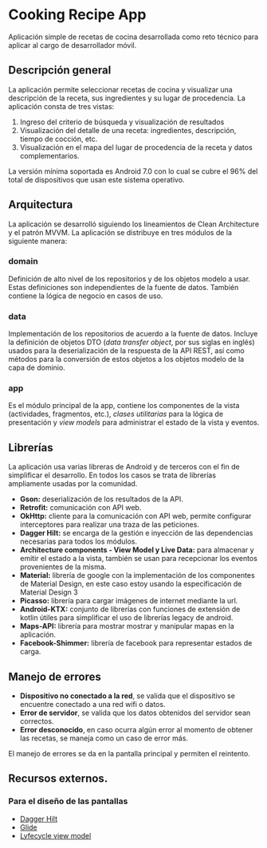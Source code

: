 # Cooking Recipe App

Aplicación simple de recetas de cocina desarrollada como reto técnico para aplicar al cargo de desarrollador móvil.

## Descripción general

La aplicación permite seleccionar recetas de cocina y visualizar una descripción de la receta, sus ingredientes y su lugar de procedencia. La aplicación consta de tres vistas:

1. Ingreso del criterio de búsqueda y visualización de resultados
2. Visualización del detalle de una receta: ingredientes, descripción, tiempo de cocción, etc.
3. Visualización en el mapa del lugar de procedencia de la receta y datos complementarios.

La versión mínima soportada es Android 7.0 con lo cual se cubre el 96% del total de dispositivos que usan este sistema operativo.

## Arquitectura
La aplicación se desarrolló siguiendo los lineamientos de Clean Architecture y el patrón MVVM. La aplicación se distribuye en tres módulos de la siguiente manera:

### domain
Definición de alto nivel de los repositorios y de los objetos modelo a usar. Estas definiciones son independientes de la fuente de datos. También contiene la lógica de negocio en casos de uso.

### data
Implementación de los repositorios de acuerdo a la fuente de datos. Incluye la definición de objetos DTO (*data transfer object*, por sus siglas en inglés) usados para la deserialización de la respuesta de la API REST, así como métodos para la conversión de estos objetos a los objetos modelo de la capa de dominio.

### app
Es el módulo principal de la app, contiene los componentes de la vista (actividades, fragmentos, etc.), *clases utilitarias* para la lógica de presentación y *view models* para administrar el estado de la vista y eventos.


## Librerías
La aplicación usa varias libreras de Android y de terceros con el fin de simplificar el desarrollo. En todos los casos se trata de librerías ampliamente usadas por la comunidad.

* **Gson:** deserialización de los resultados de la API.
* **Retrofit:** comunicación con API web.
* **OkHttp:** cliente para la comunicación con API web, permite configurar interceptores para realizar una traza de las peticiones.
* **Dagger Hilt:** se encarga de la gestión e inyección de las dependencias necesarias para todos los módulos.
* **Architecture components - View Model y Live Data:** para almacenar y emitir el estado a la vista, también se usan para recepcionar los eventos provenientes de la misma.
* **Material:** librería de google con la implementación de los componentes de Material Design, en este caso estoy usando la especificación de Material Design 3
* **Picasso:** librería para cargar imágenes de internet mediante la url.
* **Android-KTX:** conjunto de librerías con funciones de extensión de kotlin útiles para simplificar el uso de librerías legacy de android.
* **Maps-API:** librería para mostrar mostrar y manipular mapas en la aplicación.
* **Facebook-Shimmer:** librería de facebook para representar estados de carga.

## Manejo de errores

* **Dispositivo no conectado a la red**, se valida que el dispositivo se encuentre conectado a una red wifi o datos.
* **Error de servidor**, se valida que los datos obtenidos del servidor sean correctos.
* **Error desconocido**, en caso ocurra algún error al momento de obtener las recetas, se maneja como un caso de error más.

El manejo de errores se da en la pantalla principal y permiten el reintento.

## Recursos externos.

### Para el diseño de las pantallas

 
* [Dagger Hilt](https://developer.android.com/training/dependency-injection/hilt-android)
* [Glide](https://developer.android.com/training/dependency-injection/hilt-android) 
* [Lyfecycle view model](https://developer.android.com/jetpack/androidx/releases/lifecycle)

